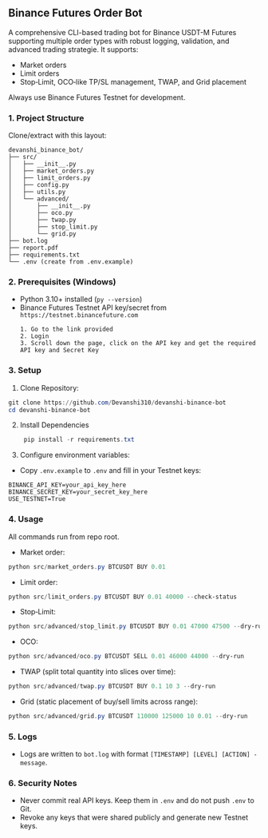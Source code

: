 ## Binance Futures Order Bot

A comprehensive CLI-based trading bot for Binance USDT-M Futures supporting multiple order types with robust logging, validation, and advanced trading strategie. It supports:

- Market orders
- Limit orders
- Stop‑Limit, OCO‑like TP/SL management, TWAP, and Grid placement

Always use Binance Futures Testnet for development.

### 1. Project Structure

Clone/extract with this layout:

```
devanshi_binance_bot/
├── src/
│   ├── __init__.py
│   ├── market_orders.py
│   ├── limit_orders.py
│   ├── config.py
│   ├── utils.py
│   └── advanced/
│       ├── __init__.py
│       ├── oco.py
│       ├── twap.py
│       ├── stop_limit.py
│       └── grid.py
├── bot.log
├── report.pdf
├── requirements.txt
└── .env (create from .env.example)
```

### 2. Prerequisites (Windows)

- Python 3.10+ installed (`py --version`)
- Binance Futures Testnet API key/secret from `https://testnet.binancefuture.com`
  ```
  1. Go to the link provided
  2. Login
  3. Scroll down the page, click on the API key and get the required API key and Secret Key

### 3. Setup

1) Clone Repository:

```powershell
git clone https://github.com/Devanshi310/devanshi-binance-bot
cd devanshi-binance-bot
```

2) Install Dependencies
   ```powershell
    pip install -r requirements.txt
   ```

2) Configure environment variables:

- Copy `.env.example` to `.env` and fill in your Testnet keys:

```
BINANCE_API_KEY=your_api_key_here
BINANCE_SECRET_KEY=your_secret_key_here
USE_TESTNET=True
```


### 4. Usage

All commands run from repo root.

- Market order:

```powershell
python src/market_orders.py BTCUSDT BUY 0.01
```

- Limit order:

```powershell
python src/limit_orders.py BTCUSDT BUY 0.01 40000 --check-status
```

- Stop‑Limit:

```powershell
python src/advanced/stop_limit.py BTCUSDT BUY 0.01 47000 47500 --dry-run
```

- OCO:

```powershell
python src/advanced/oco.py BTCUSDT SELL 0.01 46000 44000 --dry-run
```

- TWAP (split total quantity into slices over time):

```powershell
python src/advanced/twap.py BTCUSDT BUY 0.1 10 3 --dry-run
```

- Grid (static placement of buy/sell limits across range):

```powershell
python src/advanced/grid.py BTCUSDT 110000 125000 10 0.01 --dry-run
```

### 5. Logs

- Logs are written to `bot.log` with format `[TIMESTAMP] [LEVEL] [ACTION] - message`.


### 6. Security Notes

- Never commit real API keys. Keep them in `.env` and do not push `.env` to Git.
- Revoke any keys that were shared publicly and generate new Testnet keys.


